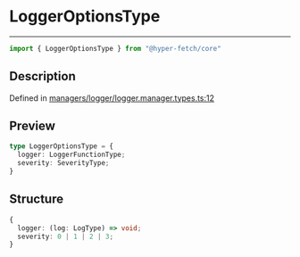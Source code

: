 

# LoggerOptionsType

<div class="api-docs__separator" data-reactroot="">

---

</div><div class="api-docs__import" data-reactroot="">

```ts
import { LoggerOptionsType } from "@hyper-fetch/core"
```

</div><div class="api-docs__section">

## Description

</div><div class="api-docs__description"><span class="api-docs__do-not-parse">



</span></div><p class="api-docs__definition">

Defined in [managers/logger/logger.manager.types.ts:12](https://github.com/BetterTyped/hyper-fetch/blob/2ce105c7/packages/core/src/managers/logger/logger.manager.types.ts#L12)

</p><div class="api-docs__section">

## Preview

</div><div class="api-docs__preview type">

```ts
type LoggerOptionsType = {
  logger: LoggerFunctionType; 
  severity: SeverityType; 
}
```

</div><div class="api-docs__section">

## Structure

</div><div class="api-docs__returns">

```ts
{
  logger: (log: LogType) => void;
  severity: 0 | 1 | 2 | 3;
}
```

</div>